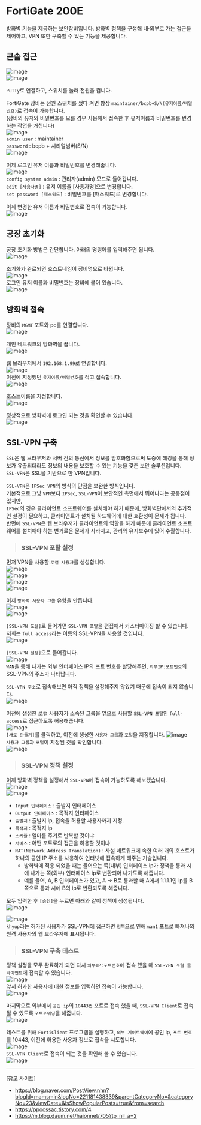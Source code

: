 # FortiGate 200E

방화벽 기능을 제공하는 보안장비입니다. 방화벽 정책을 구성해 내·외부로 가는 접근을 제어하고, VPN 또한 구축할 수 있는 기능을 제공합니다.

## 콘솔 접근

![image](https://user-images.githubusercontent.com/43658658/142091243-7afa12ec-8d05-432a-a71e-715edc67ef9c.png)   
![image](https://user-images.githubusercontent.com/43658658/142091279-04b00ff4-0c86-4d47-9c78-371e3205581f.png)   

`PuTTy`로 연결하고, 스위치를 눌러 전원을 켭니다.   

FortiGate 장비는 전원 스위치를 껐다 켜면 항상 `maintainer/bcpb+S/N(유저이름/비밀번호)`로 접속이 가능합니다.   
(장비의 유저와 비밀번호를 모를 경우 사용해서 접속한 후 유저이름과 비밀번호를 변경하는 작업을 거칩니다)   
![image](https://user-images.githubusercontent.com/43658658/142091394-29e4b285-cd0e-42f0-a53d-0adb4f493281.png)   
`admin user` : maintainer   
`password` : bcpb + 시리얼넘버(S/N)   
![image](https://user-images.githubusercontent.com/43658658/142091483-271a3b5d-5019-4efa-9353-f6d5679bda96.png)   

이제 로그인 유저 이름과 비밀번호를 변경해줍니다.   
![image](https://user-images.githubusercontent.com/43658658/142091824-3fca0f5a-17df-4dd9-89bb-e0a0fe1c8213.png)   
`config system admin` : 관리자(admin) 모드로 들어갑니다.   
`edit [사용자명]` : 유저 이름을 [사용자명]으로 변경합니다.   
`set password [패스워드]` : 비밀번호를 [패스워드]로 변경합니다.

이제 변경한 유저 이름과 비밀번호로 접속이 가능합니다.   
![image](https://user-images.githubusercontent.com/43658658/142091938-e810342e-65d8-447a-88a0-53a36f69fd9b.png)

## 공장 초기화

공장 초기화 방법은 간단합니다. 아래의 명령어를 입력해주면 됩니다.   
![image](https://user-images.githubusercontent.com/43658658/142092631-27cd6edc-1a8c-4a10-9344-6291a70e6dd7.png)

초기화가 완료되면 호스트네임이 장비명으로 바뀝니다.   
![image](https://user-images.githubusercontent.com/43658658/142092964-db5ed58c-d980-49ed-ba45-f73278b41fdb.png)   
로그인 유저 이름과 비밀번호는 장비에 붙어 있습니다.   
![image](https://user-images.githubusercontent.com/43658658/142093084-435a871e-cb61-47de-9b49-288e9329d451.png)

## 방화벽 접속

장비의 `MGMT` 포트와 pc를 연결합니다.   
![image](https://user-images.githubusercontent.com/43658658/142118491-9d2aec7a-a1ba-4308-8e79-a73fb03ca5a3.png)

개인 네트워크의 방화벽을 끕니다.   
![image](https://user-images.githubusercontent.com/43658658/142119105-128ff452-5d43-4a65-a0a3-7b1c54be37cc.png)   

웹 브라우저에서 `192.168.1.99`로 연결합니다.   
![image](https://user-images.githubusercontent.com/43658658/142119611-0ad957dd-fcc8-4845-8f24-8ada50c55fcb.png)   
이전에 지정했던 `유저이름/비밀번호`를 적고 접속합니다.   
![image](https://user-images.githubusercontent.com/43658658/142119807-ea045d96-b584-47ba-ba1a-c3577d7b2559.png)

호스트이름을 지정합니다.   
![image](https://user-images.githubusercontent.com/43658658/142121065-0db7725f-7b18-4214-ab4c-dbfc5fc8de7a.png)

정상적으로 방화벽에 로그인 되는 것을 확인할 수 있습니다.   
![image](https://user-images.githubusercontent.com/43658658/142123136-1fdb0eec-83f9-4a01-bd8b-0ea051f6722d.png)

## SSL-VPN 구축

`SSL`은 웹 브라우저와 서버 간의 통신에서 정보를 암호화함으로써 도중에 해킹을 통해 정보가 유출되더라도 정보의 내용을 보호할 수 있는 기능을 갖춘 보안 솔루션입니다.   
`SSL-VPN`은 SSL을 기반으로 한 VPN입니다.

`SSL-VPN`은 `IPSec VPN`의 방식의 단점을 보완한 방식입니다.   
기본적으로 그냥 `VPN`보다 `IPSec`, `SSL-VPN`이 보안적인 측면에서 뛰어나다는 공통점이 있지만,   
`IPSec`의 경우 클라이언트 소프트웨어를 설치해야 하기 때문에, 방화벽단에서의 추가적인 설정이 필요하고, 클라이언트가 설치될 하드웨어에 대한 호환성이 문제가 됩니다.   
반면에 `SSL-VPN`은 웹 브라우저가 클라이언트의 역할을 하기 때문에 클라이언트 소프트웨어를 설치해야 하는 번거로운 문제가 사라지고, 관리와 유지보수에 있어 수월합니다.

> <h3>SSL-VPN 포탈 설정</h3>

먼저 VPN을 사용할 `로컬 사용자`를 생성합니다.   
![image](https://user-images.githubusercontent.com/43658658/142157645-83324f8a-8936-4402-a87f-ad7ff70b3f3c.png)   
![image](https://user-images.githubusercontent.com/43658658/142157791-6288743d-f5e2-4344-b822-d7eb3bf5c00e.png)      
![image](https://user-images.githubusercontent.com/43658658/142147350-e95e237e-ddb8-4d14-9da1-d631e3c698a0.png)   
![image](https://user-images.githubusercontent.com/43658658/142148429-ac7c0a10-b100-44c8-921d-e62e5c2642d9.png)   

이제 `방화벽 사용자 그룹` 유형을 만듭니다.   
![image](https://user-images.githubusercontent.com/43658658/142148542-38645f0a-be58-4be8-8fb5-69b81f5c0ac4.png)   
![image](https://user-images.githubusercontent.com/43658658/142148603-ec69b7e8-6ad3-4d30-a448-87f65b99b943.png)   

`[SSL-VPN 포털]`로 들어가면 `SSL-VPN 포탈`을 편집해서 커스터마이징 할 수 있습니다.   
저희는 `full access`라는 이름의 SSL-VPN을 사용할 것입니다.   
![image](https://user-images.githubusercontent.com/43658658/142148835-600bcce1-109c-47e2-a921-47fb20c7fa96.png)   

`[SSL-VPN 설정]`으로 들어갑니다.   
![image](https://user-images.githubusercontent.com/43658658/142155537-86f7d0bb-1d67-4ad3-a453-ac42948646e0.png)   
`WAN`을 통해 나가는 외부 인터페이스 IP의 포트 번호를 할당해주면, `외부IP:포트번호`의 SSL-VPN의 주소가 나타납니다.

`SSL-VPN 주소`로 접속해보면 아직 정책을 설정해주지 않았기 때문에 접속이 되지 않습니다.   
![image](https://user-images.githubusercontent.com/43658658/142156763-4c10bef3-61c1-47dc-a8a8-bffc2fe70ee8.png)

이전에 생성한 로컬 사용자가 소속된 그룹을 앞으로 사용할 `SSL-VPN 포털`인 `full-access`로 접근하도록 허용해줍니다.   
![image](https://user-images.githubusercontent.com/43658658/142156325-fc4fb420-6ebb-46ad-a955-f66357af2ac4.png)   
`[새로 만들기]`를 클릭하고, 이전에 생성한 `사용자 그룹`과 `포털`을 지정합니다.
![image](https://user-images.githubusercontent.com/43658658/142156393-d35ab6c7-00af-4328-b48b-011c2ffbf52c.png)   
`사용자 그룹`과 `포털`이 지정된 것을 확인합니다.   
![image](https://user-images.githubusercontent.com/43658658/142156270-0eb84855-fe73-465e-bb1f-94c7122559b1.png)   

> <h3>SSL-VPN 정책 설정</h3>

이제 방화벽 정책을 설정해서 `SSL-VPN`에 접속이 가능하도록 해보겠습니다.   
![image](https://user-images.githubusercontent.com/43658658/142158615-c43178cd-4d07-4ed2-8ffd-b986d896b802.png)   
![image](https://user-images.githubusercontent.com/43658658/142160098-5c4a3dbe-4f90-4351-937a-3393f2e028e6.png)   
* `Input 인터페이스` : 출발지 인터페이스
* `Output 인터페이스` : 목적지 인터페이스
* `출발지` : 출발지 ip, 접속을 허용할 사용자까지 지정.
* `목적지` : 목적지 ip
* `스케줄` : 얼마를 주기로 반복할 것이냐
* `서비스` : 어떤 포트로의 접근을 허용할 것이냐
* `NAT(Network Address Translation)` : 사설 네트워크에 속한 여러 개의 호스트가 하나의 공인 IP 주소를 사용하여 인터넷에 접속하게 해주는 기술입니다.
  - 방화벽에 적용 되었을 때는 들어오는 쪽(내부) 인터페이스 ip가 정책을 통과 시에 나가는 쪽(외부) 인터페이스 ip로 변환되어 나가도록 해줍니다.
  - 예를 들어, A, B 인터페이스가 있고, A -> B로 통과할 때 A에서 1.1.1.1인 ip를 B쪽으로 통과 시에 B의 ip로 변환되도록 해줍니다.

모두 입력한 후 `[승인]`을 누르면 아래와 같이 정책이 생성됩니다.   
![image](https://user-images.githubusercontent.com/43658658/142161222-523160a4-0454-4305-b83f-511dc5fc74ab.png)

![image](https://user-images.githubusercontent.com/43658658/142160261-c0395059-be3c-4bbb-ad2d-cc548d7ad151.png)   
`khyup`라는 허가된 사용자가 SSL-VPN에 접근하면 `정책`으로 인해 `wan1` 포트로 빠져나와 원격 사용자의 웹 브라우저에 표시됩니다.   

> <h3>SSL-VPN 구축 테스트</h3>

정책 설정을 모두 완료하게 되면 다시 `외부IP:포트번호`에 접속 했을 때 `SSL-VPN 포털 클라이언트`에 접속할 수 있습니다.   
![image](https://user-images.githubusercontent.com/43658658/142161404-bdc18b38-dbe9-47cb-93a6-d2d9dc9933a8.png)   
앞서 허가한 사용자에 대한 정보를 입력하면 접속이 가능합니다.   
![image](https://user-images.githubusercontent.com/43658658/142161605-612de39c-14db-4a93-b08d-065eea6fbb80.png)

마지막으로 외부에서 `공인 ip`의 `10443번` 포트로 접속 했을 때, `SSL-VPN Client`로 접속될 수 있도록 `포트포워딩`을 해줍니다.   
![image](https://user-images.githubusercontent.com/43658658/142171155-a412d048-5935-43b5-938e-7e8f4dfcbec6.png)

테스트를 위해 `FortiClient` 프로그램을 실행하고, `외부 게이트웨이`에 공인 ip, `포트 번호`를 10443, 이전에 허용한 사용자 정보로 접속을 시도합니다.   
![image](https://user-images.githubusercontent.com/43658658/142171696-d4409eda-6bff-47b7-a591-b16c4098a4f0.png)   
`SSL-VPN Client`로 접속이 되는 것을 확인해 볼 수 있습니다.   
![image](https://user-images.githubusercontent.com/43658658/142172078-e766a77d-9a76-4d62-b7fc-60b7122341a5.png)

---

[참고 사이트]   
* https://blog.naver.com/PostView.nhn?blogId=mamsmin&logNo=221181438339&parentCategoryNo=&categoryNo=23&viewDate=&isShowPopularPosts=true&from=search
* https://ppocssac.tistory.com/4
* https://m.blog.daum.net/haionnet/705?tp_nil_a=2
